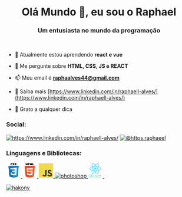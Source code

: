 <h1 align="center">Olá Mundo 👋, eu sou o Raphael</h1>
<h3 align="center">Um entusiasta no mundo da programação</h3></br>

- 🌱 Atualmente estou aprendendo **react e vue**

- 💬 Me pergunte sobre **HTML, CSS, JS e REACT**

- 📫 Meu email é **raphaalves44@gmail.com**

- 📄 Saiba mais [https://www.linkedin.com/in/raphaell-alves/](https://www.linkedin.com/in/raphaell-alves/)
  
- 🤝 Grato a qualquer dica

<h3 align="left">Social:</h3>
<p align="left">
<a href="https://linkedin.com/in/https://www.linkedin.com/in/raphaell-alves/" target="blank"><img align="center" src="https://raw.githubusercontent.com/rahuldkjain/github-profile-readme-generator/master/src/images/icons/Social/linked-in-alt.svg" alt="https://www.linkedin.com/in/raphaell-alves/" height="30" width="40" /></a>
<a href="https://instagram.com/https.raphaeel" target="blank"><img align="center" src="https://raw.githubusercontent.com/rahuldkjain/github-profile-readme-generator/master/src/images/icons/Social/instagram.svg" alt="@https.raphaeel" height="30" width="40" /></a>
</p>

<h3 align="left">Linguagens e Bibliotecas:</h3>
<p align="left"> <a href="https://www.w3schools.com/css/" target="_blank" rel="noreferrer"> <img src="https://raw.githubusercontent.com/devicons/devicon/master/icons/css3/css3-original-wordmark.svg" alt="css3" width="40" height="40"/> </a> <a href="https://www.w3.org/html/" target="_blank" rel="noreferrer"> <img src="https://raw.githubusercontent.com/devicons/devicon/master/icons/html5/html5-original-wordmark.svg" alt="html5" width="40" height="40"/> </a> <a href="https://developer.mozilla.org/en-US/docs/Web/JavaScript" target="_blank" rel="noreferrer"> <img src="https://raw.githubusercontent.com/devicons/devicon/master/icons/javascript/javascript-original.svg" alt="javascript" width="40" height="40"/> </a> <a href="https://www.photoshop.com/en" target="_blank" rel="noreferrer"> <img src="https://logodownload.org/wp-content/uploads/2019/10/adobe-photoshop-logo-0.png" alt="photoshop" width="40" height="40"/> </a> <a href="https://reactjs.org/" target="_blank" rel="noreferrer"> <img src="https://raw.githubusercontent.com/devicons/devicon/master/icons/react/react-original-wordmark.svg" alt="react" width="40" height="40"/> </a> <a href="https://vuejs.org/" target="_blank" rel="noreferrer"> <img 
</p>

<p><img align="center" src="https://github-readme-stats.vercel.app/api/top-langs?username=hakony&show_icons=true&locale=en&layout=compact" alt="hakony" /></p>


<!--
**Hakony/Hakony** is a ✨ _special_ ✨ repository because its `README.md` (this file) appears on your GitHub profile.

Here are some ideas to get you started:

- 🔭 I’m currently working on ...
- 🌱 I’m currently learning ...
- 👯 I’m looking to collaborate on ...
- 🤔 I’m looking for help with ...
- 💬 Ask me about ...
- 📫 How to reach me: ...
- 😄 Pronouns: ...
- ⚡ Fun fact: ...
-->
